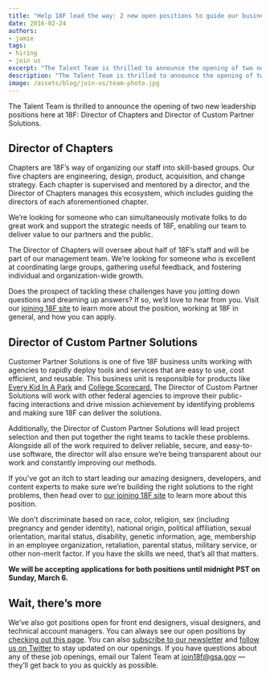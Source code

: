 ```yaml
---
title: "Help 18F lead the way: 2 new open positions to guide our business and our people"
date: 2016-02-24
authors:
- jamie
tags:
- hiring
- join us
excerpt: "The Talent Team is thrilled to announce the opening of two new leadership positions here at 18F: Director of Chapters and Director of Custom Partner Solutions"
description: "The Talent Team is thrilled to announce the opening of two new leadership positions here at 18F: Director of Chapters and Director of Custom Partner Solutions"
image: /assets/blog/join-us/team-photo.jpg
---
```


The Talent Team is thrilled to announce the opening of two new
leadership positions here at 18F: Director of Chapters and Director of
Custom Partner Solutions.

Director of Chapters
--------------------

Chapters are 18F’s way of organizing our staff into skill-based groups.
Our five chapters are engineering, design, product, acquisition, and
change strategy. Each chapter is supervised and mentored by a director,
and the Director of Chapters manages this ecosystem, which includes
guiding the directors of each aforementioned chapter.

We’re looking for someone who can simultaneously motivate folks to do
great work and support the strategic needs of 18F, enabling our team to
deliver value to our partners and the public.

The Director of Chapters will oversee about half of 18F’s staff and will
be part of our management team. We’re looking for someone who is
excellent at coordinating large groups, gathering useful feedback, and
fostering individual and organization-wide growth.

Does the prospect of tackling these challenges have you jotting down
questions and dreaming up answers? If so, we’d love to hear from you.
Visit our [joining 18F site](https://pages.18f.gov/joining-18f/) to
learn more about the position, working at 18F in general, and how you
can apply.

Director of Custom Partner Solutions
------------------------------------

Customer Partner Solutions is one of five 18F business units working
with agencies to rapidly deploy tools and services that are easy to use,
cost efficient, and reusable. This business unit is responsible for
products like [Every Kid In A Park](https://www.everykidinapark.gov/)
and [College Scorecard.](https://collegescorecard.ed.gov/) The Director of Custom
Partner Solutions will work with other federal agencies to
improve their public-facing interactions and drive mission achievement
by identifying problems and making sure 18F can deliver the solutions.

Additionally, the Director of Custom Partner Solutions will lead project
selection and then put together the right teams to tackle these
problems. Alongside all of the work required to deliver reliable,
secure, and easy-to-use software, the director will also ensure we’re
being transparent about our work and constantly improving our methods.

If you’ve got an itch to start leading our amazing designers,
developers, and content experts to make sure we’re building the right
solutions to the right problems, then head over to [our joining 18F
site](https://pages.18f.gov/joining-18f/) to learn more about this
position.

We don't discriminate based on race, color, religion, sex (including
pregnancy and gender identity), national origin, political affiliation,
sexual orientation, marital status, disability, genetic information,
age, membership in an employee organization, retaliation, parental
status, military service, or other non-merit factor. If you have the
skills we need, that’s all that matters.

**We will be accepting applications for both positions until midnight PST
on Sunday, March 6.**

Wait, there’s more
------------------

We’ve also got positions open for front end designers, visual designers,
and technical account managers. You can always see our open positions by
[checking out this
page](https://pages.18f.gov/joining-18f/roles-and-teams/). You can also
[subscribe to our newsletter](https://18f.gsa.gov/#newsletter) and
[follow us on Twitter](https://twitter.com/18F/) to stay updated on
our openings. If you have questions about any of these job openings,
email our Talent Team at [join18f@gsa.gov](mailto:join18f@gsa.gov) —
they’ll get back to you as quickly as possible.
